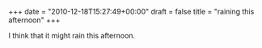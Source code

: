 +++
date = "2010-12-18T15:27:49+00:00"
draft = false
title = "raining this afternoon"
+++
<p>I think that it might rain this afternoon.</p> 
